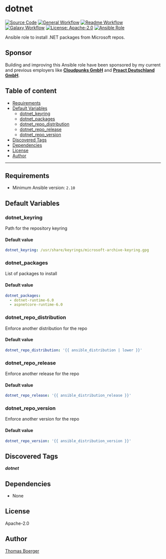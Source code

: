 # dotnet

[![Source Code](https://img.shields.io/badge/github-source%20code-blue?logo=github&amp;logoColor=white)](https://github.com/rolehippie/dotnet)
[![General Workflow](https://github.com/rolehippie/dotnet/actions/workflows/general.yml/badge.svg)](https://github.com/rolehippie/dotnet/actions/workflows/general.yml)
[![Readme Workflow](https://github.com/rolehippie/dotnet/actions/workflows/docs.yml/badge.svg)](https://github.com/rolehippie/dotnet/actions/workflows/docs.yml)
[![Galaxy Workflow](https://github.com/rolehippie/dotnet/actions/workflows/galaxy.yml/badge.svg)](https://github.com/rolehippie/dotnet/actions/workflows/galaxy.yml)
[![License: Apache-2.0](https://img.shields.io/github/license/rolehippie/dotnet)](https://github.com/rolehippie/dotnet/blob/master/LICENSE)
[![Ansible Role](https://img.shields.io/badge/role-rolehippie.dotnet-blue)](https://galaxy.ansible.com/rolehippie/dotnet)

Ansible role to install .NET packages from Microsoft repos.

## Sponsor

Building and improving this Ansible role have been sponsored by my current and previous employers like **[Cloudpunks GmbH](https://cloudpunks.de)** and **[Proact Deutschland GmbH](https://www.proact.eu)**.

## Table of content

- [Requirements](#requirements)
- [Default Variables](#default-variables)
  - [dotnet_keyring](#dotnet_keyring)
  - [dotnet_packages](#dotnet_packages)
  - [dotnet_repo_distribution](#dotnet_repo_distribution)
  - [dotnet_repo_release](#dotnet_repo_release)
  - [dotnet_repo_version](#dotnet_repo_version)
- [Discovered Tags](#discovered-tags)
- [Dependencies](#dependencies)
- [License](#license)
- [Author](#author)

---

## Requirements

- Minimum Ansible version: `2.10`


## Default Variables

### dotnet_keyring

Path for the repository keyring

#### Default value

```YAML
dotnet_keyring: /usr/share/keyrings/microsoft-archive-keyring.gpg
```

### dotnet_packages

List of packages to install

#### Default value

```YAML
dotnet_packages:
  - dotnet-runtime-6.0
  - aspnetcore-runtime-6.0
```

### dotnet_repo_distribution

Enforce another distribution for the repo

#### Default value

```YAML
dotnet_repo_distribution: '{{ ansible_distribution | lower }}'
```

### dotnet_repo_release

Enforce another release for the repo

#### Default value

```YAML
dotnet_repo_release: '{{ ansible_distribution_release }}'
```

### dotnet_repo_version

Enforce another version for the repo

#### Default value

```YAML
dotnet_repo_version: '{{ ansible_distribution_version }}'
```

## Discovered Tags

**_dotnet_**


## Dependencies

- None

## License

Apache-2.0

## Author

[Thomas Boerger](https://github.com/tboerger)
